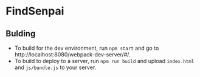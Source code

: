 # FindSenpai
## Bulding
- To build for the dev environment, run `npm start` and go to http://localhost:8080/webpack-dev-server/#/.
- To build to deploy to a server, run `npm run build` and upload `index.html` and `js/bundle.js`
to your server.
